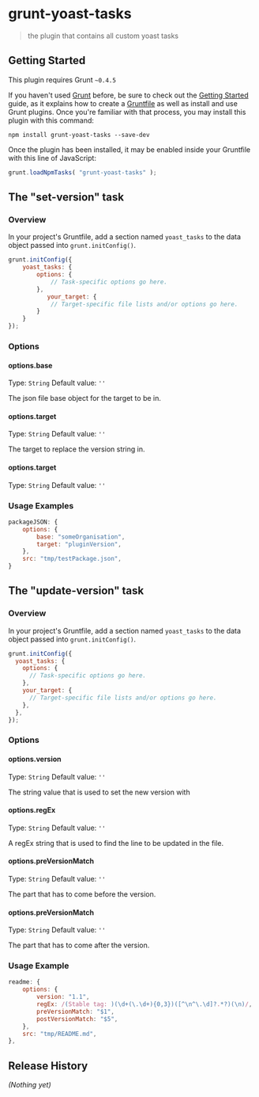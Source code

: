 # grunt-yoast-tasks

> the plugin that contains all custom yoast tasks

## Getting Started
This plugin requires Grunt `~0.4.5`

If you haven't used [Grunt](http://gruntjs.com/) before, be sure to check out the [Getting Started](http://gruntjs.com/getting-started) guide, as it explains how to create a [Gruntfile](http://gruntjs.com/sample-gruntfile) as well as install and use Grunt plugins. Once you're familiar with that process, you may install this plugin with this command:

```shell
npm install grunt-yoast-tasks --save-dev
```

Once the plugin has been installed, it may be enabled inside your Gruntfile with this line of JavaScript:

```js
grunt.loadNpmTasks( "grunt-yoast-tasks" );
```

## The "set-version" task

### Overview
In your project's Gruntfile, add a section named `yoast_tasks` to the data object passed into `grunt.initConfig()`.

```js
grunt.initConfig({
    yoast_tasks: {
        options: {
            // Task-specific options go here.
        },
           your_target: {
            // Target-specific file lists and/or options go here.
        }
    }
});
```

### Options

#### options.base
Type: `String`
Default value: `''`

The json file base object for the target to be in.

#### options.target
Type: `String`
Default value: `''`

The target to replace the version string in.

#### options.target
Type: `String`
Default value: `''`

### Usage Examples

```js
packageJSON: {
	options: {
	    base: "someOrganisation",
	    target: "pluginVersion",
	},
	src: "tmp/testPackage.json",
}


```


## The "update-version" task

### Overview
In your project's Gruntfile, add a section named `yoast_tasks` to the data object passed into `grunt.initConfig()`.

```js
grunt.initConfig({
  yoast_tasks: {
    options: {
      // Task-specific options go here.
    },
    your_target: {
      // Target-specific file lists and/or options go here.
    },
  },
});
```

### Options

#### options.version
Type: `String`
Default value: `''`

The string value that is used to set the new version with

#### options.regEx
Type: `String`
Default value: `''`

A regEx string that is used to find the line to be updated in the file.

#### options.preVersionMatch
Type: `String`
Default value: `''`

The part that has to come before the version.

#### options.preVersionMatch
Type: `String`
Default value: `''`

The part that has to come after the version.

### Usage Example
```js
readme: {
	options: {
	    version: "1.1",
	    regEx: /(Stable tag: )(\d+(\.\d+){0,3})([^\n^\.\d]?.*?)(\n)/,
	    preVersionMatch: "$1",
	    postVersionMatch: "$5",
	},
    src: "tmp/README.md",
},

```

## Release History
_(Nothing yet)_
